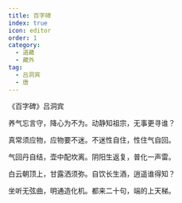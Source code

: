 ```yaml
---
title: 百字碑
index: true
icon: editor
order: 1
category:
  - 道藏
  - 藏外
tag:
  - 吕洞宾
  - 唐
---
```


《百字碑》吕洞宾  

养气忘言守，降心为不为。动静知祖宗，无事更寻谁？  

真常须应物，应物要不迷。不迷性自住，性住气自回。  

气回丹自结，壶中配坎离。阴阳生返复，普化一声雷。  

白云朝顶上，甘露洒须弥。自饮长生酒，逍遥谁得知？  

坐听无弦曲，明通造化机。都来二十句，端的上天梯。  
